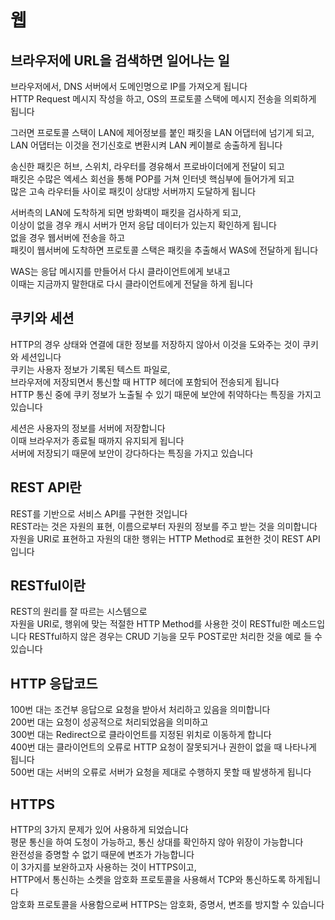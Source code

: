 # 웹
## 브라우저에 URL을 검색하면 일어나는 일
브라우저에서, DNS 서버에서 도메인명으로 IP를 가져오게 됩니다  
HTTP Request 메시지 작성을 하고, OS의 프로토콜 스택에 메시지 전송을 의뢰하게 됩니다  

그러면 프로토콜 스택이 LAN에 제어정보를 붙인 패킷을 LAN 어댑터에 넘기게 되고,  
LAN 어댑터는 이것을 전기신호로 변환시켜 LAN 케이블로 송출하게 됩니다  

송신한 패킷은 허브, 스위치, 라우터를 경유해서 프로바이더에게 전달이 되고  
패킷은 수많은 엑세스 회선을 통해 POP를 거쳐 인터넷 핵심부에 들어가게 되고  
많은 고속 라우터들 사이로 패킷이 상대방 서버까지 도달하게 됩니다  

서버측의 LAN에 도착하게 되면 방화벽이 패킷을 검사하게 되고,  
이상이 없을 경우 캐시 서버가 먼저 응답 데이터가 있는지 확인하게 됩니다  
없을 경우 웹서버에 전송을 하고  
패킷이 웹서버에 도착하면 프로토콜 스택은 패킷을 추출해서 WAS에 전달하게 됩니다  

WAS는 응답 메시지를 만들어서 다시 클라이언트에게 보내고  
이때는 지금까지 말한대로 다시 클라이언트에게 전달을 하게 됩니다

## 쿠키와 세션
HTTP의 경우 상태와 연결에 대한 정보를 저장하지 않아서 이것을 도와주는 것이 쿠키와 세션입니다  
쿠키는 사용자 정보가 기록된 텍스트 파일로,  
브라우저에 저장되면서 통신할 때 HTTP 헤더에 포함되어 전송되게 됩니다  
HTTP 통신 중에 쿠키 정보가 노출될 수 있기 때문에 보안에 취약하다는 특징을 가지고 있습니다

세션은 사용자의 정보를 서버에 저장합니다  
이때 브라우저가 종료될 때까지 유지되게 됩니다  
서버에 저장되기 때문에 보안이 강다하다는 특징을 가지고 있습니다

## REST API란
REST를 기반으로 서비스 API를 구현한 것입니다  
REST라는 것은 자원의 표현, 이름으로부터 자원의 정보를 주고 받는 것을 의미합니다  
자원을 URI로 표현하고 자원의 대한 행위는 HTTP Method로 표현한 것이 REST API 입니다

## RESTful이란
REST의 원리를 잘 따르는 시스템으로  
자원을 URI로, 행위에 맞는 적절한 HTTP Method를 사용한 것이 RESTful한 메소드입니다
RESTful하지 않은 경우는 CRUD 기능을 모두 POST로만 처리한 것을 예로 들 수 있습니다

## HTTP 응답코드
100번 대는 조건부 응답으로 요청을 받아서 처리하고 있음을 의미합니다  
200번 대는 요청이 성공적으로 처리되었음을 의미하고  
300번 대는 Redirect으로 클라이언트를 지정된 위치로 이동하게 합니다  
400번 대는 클라이언트의 오류로 HTTP 요청이 잘못되거나 권한이 없을 때 나타나게 됩니다  
500번 대는 서버의 오류로 서버가 요청을 제대로 수행하지 못할 때 발생하게 됩니다

## HTTPS
HTTP의 3가지 문제가 있어 사용하게 되었습니다  
평문 통신을 하여 도청이 가능하고, 통신 상대를 확인하지 않아 위장이 가능합니다  
완전성을 증명할 수 없기 때문에 변조가 가능합니다  
이 3가지를 보완하고자 사용하는 것이 HTTPS이고,  
HTTP에서 통신하는 소켓을 암호화 프로토콜을 사용해서 TCP와 통신하도록 하게됩니다  
암호화 프로토콜을 사용함으로써 HTTPS는 암호화, 증명서, 변조를 방지할 수 있습니다
